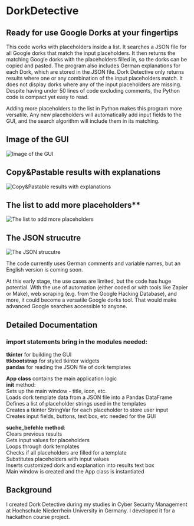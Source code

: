 # DorkDetective
## Ready for use Google Dorks at your fingertips

This code works with placeholders inside a list. It searches a JSON file for all Google dorks that match the input placeholders. It then returns the matching Google dorks with the placeholders filled in, so the dorks can be copied and pasted. The program also includes German explanations for each Dork, which are stored in the JSON file. Dork Detective only returns results where one or any combination of the input placeholders match. It does not display dorks where any of the input placeholders are missing. Despite having under 50 lines of code excluding comments, the Python code is compact yet easy to read.

Adding more placeholders to the list in Python makes this program more versatile. Any new placeholders will automatically add input fields to the GUI, and the search algorithm will include them in its matching.


## Image of the GUI  

![Image of the GUI](https://i.ibb.co/r07Drry/Dork1.png) <br>  

## Copy&Pastable results with explanations  

![Copy&Pastable results with explanations](https://i.ibb.co/X460TJg/Dork4.png) <br>

## The list to add more placeholders**  

![The list to add more placeholders](https://i.ibb.co/vVkjkQw/Dork2.png) <br>

## The JSON strucutre 

![The JSON strucutre](https://i.ibb.co/Bn5V81k/Dork3.png) <br>


The code currently uses German comments and variable names, but an English version is coming soon.

At this early stage, the use cases are limited, but the code has huge potential. With the use of automation (either coded or with tools like Zapier or Make), web scraping (e.g. from the Google Hacking Database), and more, it could become a versatile Google dorks tool. That would make advanced Google searches accessible to anyone.

## Detailed Documentation

### import statements bring in the modules needed: 

**tkinter** for building the GUI <br>
**ttkbootstrap** for styled tkinter widgets <br>
**pandas** for reading the JSON file of dork templates <br>

**App class** contains the main application logic <br>
__init__ method:<br>
Sets up the main window - title, icon, etc. <br>
Loads dork template data from a JSON file into a Pandas DataFrame <br>
Defines a list of placeholder strings used in the templates <br>
Creates a tkinter StringVar for each placeholder to store user input <br>
Creates input fields, buttons, text box, etc needed for the GUI <br>

**suche_befehle method**: <br>
Clears previous results <br>
Gets input values for placeholders <br>
Loops through dork templates <br>
Checks if all placeholders are filled for a template <br>
Substitutes placeholders with input values <br>
Inserts customized dork and explanation into results text box <br>
Main window is created and the App class is instantiated<br>

## Background <br>

I created Dork Detective during my studies in Cyber Security Management at Hochschule Niederrhein University in Germany. I developed it for a hackathon course project.


